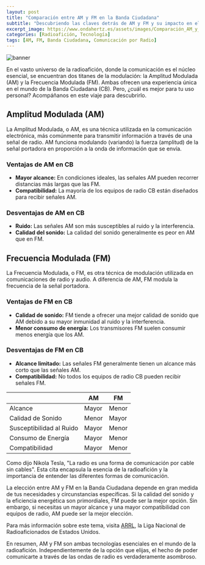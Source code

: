```yaml
---
layout: post
title: "Comparación entre AM y FM en la Banda Ciudadana"
subtitle: "Descubriendo las claves detrás de AM y FM y su impacto en el mundo de la radioafición."
excerpt_image: https://www.ondahertz.es/assets/images/Comparación_AM_y_FM_en_CB.png
categories: [Radioafición, Tecnología]
tags: [AM, FM, Banda Ciudadana, Comunicación por Radio]
---
```


![banner](https://www.ondahertz.es/assets/images/Comparación_AM_y_FM_en_CB.png "Gráfico comparativo que muestra las diferencias entre las modulación de amplitud (AM) y modulación de frecuencia (FM) en la Banda Ciudadana, destacando ventajas y desventajas de cada tipo para uso en radioafición.")

En el vasto universo de la radioafición, donde la comunicación es el núcleo esencial, se encuentran dos titanes de la modulación: la Amplitud Modulada (AM) y la Frecuencia Modulada (FM). Ambas ofrecen una experiencia única en el mundo de la Banda Ciudadana (CB). Pero, ¿cuál es mejor para tu uso personal? Acompáñanos en este viaje para descubrirlo.

## Amplitud Modulada (AM)

La Amplitud Modulada, o AM, es una técnica utilizada en la comunicación electrónica, más comúnmente para transmitir información a través de una señal de radio. AM funciona modulando (variando) la fuerza (amplitud) de la señal portadora en proporción a la onda de información que se envía.

### Ventajas de AM en CB

- **Mayor alcance:** En condiciones ideales, las señales AM pueden recorrer distancias más largas que las FM.
- **Compatibilidad:** La mayoría de los equipos de radio CB están diseñados para recibir señales AM.

### Desventajas de AM en CB

- **Ruido:** Las señales AM son más susceptibles al ruido y la interferencia.
- **Calidad del sonido:** La calidad del sonido generalmente es peor en AM que en FM.

## Frecuencia Modulada (FM)

La Frecuencia Modulada, o FM, es otra técnica de modulación utilizada en comunicaciones de radio y audio. A diferencia de AM, FM modula la frecuencia de la señal portadora.

### Ventajas de FM en CB

- **Calidad de sonido:** FM tiende a ofrecer una mejor calidad de sonido que AM debido a su mayor inmunidad al ruido y la interferencia.
- **Menor consumo de energía:** Los transmisores FM suelen consumir menos energía que los AM.

### Desventajas de FM en CB

- **Alcance limitado:** Las señales FM generalmente tienen un alcance más corto que las señales AM.
- **Compatibilidad:** No todos los equipos de radio CB pueden recibir señales FM.

|       | AM | FM |
|-------|----|----|
| Alcance | Mayor | Menor |
| Calidad de Sonido | Menor | Mayor |
| Susceptibilidad al Ruido | Mayor | Menor |
| Consumo de Energía | Mayor | Menor |
| Compatibilidad | Mayor | Menor |

Como dijo Nikola Tesla, "La radio es una forma de comunicación por cable sin cables". Esta cita encapsula la esencia de la radioafición y la importancia de entender las diferentes formas de comunicación.

La elección entre AM y FM en la Banda Ciudadana depende en gran medida de tus necesidades y circunstancias específicas. Si la calidad del sonido y la eficiencia energética son primordiales, FM puede ser la mejor opción. Sin embargo, si necesitas un mayor alcance y una mayor compatibilidad con equipos de radio, AM puede ser la mejor elección.

Para más información sobre este tema, visita [ARRL](http://www.arrl.org/), la Liga Nacional de Radioaficionados de Estados Unidos.

En resumen, AM y FM son ambas tecnologías esenciales en el mundo de la radioafición. Independientemente de la opción que elijas, el hecho de poder comunicarte a través de las ondas de radio es verdaderamente asombroso.
